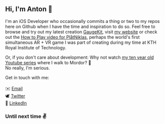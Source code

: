 ## Hi, I'm Anton 👋

I'm an iOS Developer who occasionally commits a thing or two to my repos here on Github when I have the time and inspiration to do so. 
Feel free to browse and try out my latest creation [GaugeKit](https://github.com/antonmartinsson/GaugeKit), visit [my website](https://antonmartinsson.com) or check out the [How to Play video for PlåtNiklas](https://www.youtube.com/watch?v=6-X0B4tnFPs), perhaps the world's first simultaneous AR + VR game I was part of creating during my time at KTH Royal Institute of Technology.

Or, if you don't care about development: Why not watch [my ten year old Youtube series](https://www.youtube.com/watch?v=a6tFNKJKxXY) where I walk to Mordor? 🌋 </br>No really, I'm serious.

Get in touch with me: </br></br>
✉️ <a href="mailto:antonm@rtinsson.com" target="_blank">Email</a></br>
🕊 <a href="https://twitter.com/antonmedstorta" target="_blank">Twitter</a></br>
💼 <a href="https://www.linkedin.com/in/antonmartinsson" target="_blank">LinkedIn</a>
  
### Until next time ✌️
